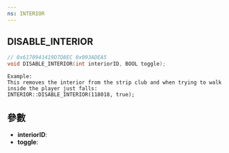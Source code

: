 ```yaml
---
ns: INTERIOR
---
```

## DISABLE_INTERIOR

```c
// 0x6170941419D7D8EC 0x093ADEA5
void DISABLE_INTERIOR(int interiorID, BOOL toggle);
```

```
Example:   
This removes the interior from the strip club and when trying to walk inside the player just falls:  
INTERIOR::DISABLE_INTERIOR(118018, true);  
```

## 參數
* **interiorID**: 
* **toggle**: 

